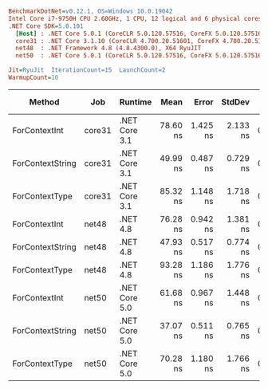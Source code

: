 ``` ini

BenchmarkDotNet=v0.12.1, OS=Windows 10.0.19042
Intel Core i7-9750H CPU 2.60GHz, 1 CPU, 12 logical and 6 physical cores
.NET Core SDK=5.0.101
  [Host] : .NET Core 5.0.1 (CoreCLR 5.0.120.57516, CoreFX 5.0.120.57516), X64 RyuJIT
  core31 : .NET Core 3.1.10 (CoreCLR 4.700.20.51601, CoreFX 4.700.20.51901), X64 RyuJIT
  net48  : .NET Framework 4.8 (4.8.4300.0), X64 RyuJIT
  net50  : .NET Core 5.0.1 (CoreCLR 5.0.120.57516, CoreFX 5.0.120.57516), X64 RyuJIT

Jit=RyuJit  IterationCount=15  LaunchCount=2  
WarmupCount=10  

```
|           Method |    Job |       Runtime |     Mean |    Error |   StdDev |  Gen 0 | Gen 1 | Gen 2 | Allocated |
|----------------- |------- |-------------- |---------:|---------:|---------:|-------:|------:|------:|----------:|
|    ForContextInt | core31 | .NET Core 3.1 | 78.60 ns | 1.425 ns | 2.133 ns | 0.0242 |     - |     - |     152 B |
| ForContextString | core31 | .NET Core 3.1 | 49.99 ns | 0.487 ns | 0.729 ns | 0.0204 |     - |     - |     128 B |
|   ForContextType | core31 | .NET Core 3.1 | 85.32 ns | 1.148 ns | 1.718 ns | 0.0204 |     - |     - |     128 B |
|    ForContextInt |  net48 |      .NET 4.8 | 76.28 ns | 0.942 ns | 1.381 ns | 0.0242 |     - |     - |     152 B |
| ForContextString |  net48 |      .NET 4.8 | 47.93 ns | 0.517 ns | 0.774 ns | 0.0204 |     - |     - |     128 B |
|   ForContextType |  net48 |      .NET 4.8 | 93.28 ns | 1.186 ns | 1.776 ns | 0.0204 |     - |     - |     128 B |
|    ForContextInt |  net50 | .NET Core 5.0 | 61.68 ns | 0.967 ns | 1.448 ns | 0.0242 |     - |     - |     152 B |
| ForContextString |  net50 | .NET Core 5.0 | 37.07 ns | 0.511 ns | 0.765 ns | 0.0204 |     - |     - |     128 B |
|   ForContextType |  net50 | .NET Core 5.0 | 70.28 ns | 1.180 ns | 1.766 ns | 0.0204 |     - |     - |     128 B |

